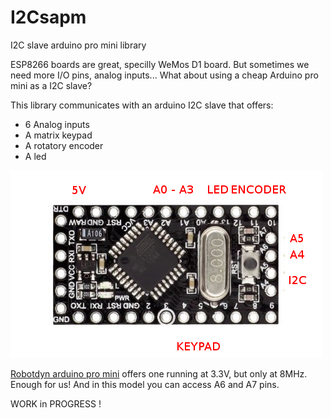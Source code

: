 # I2Csapm
I2C slave arduino pro mini library

ESP8266 boards are great, specilly WeMos D1 board. But sometimes we need more I/O pins, analog inputs...
What about using a cheap Arduino pro mini as a I2C slave?

This library communicates with an arduino I2C slave that offers:
* 6 Analog inputs
* A matrix keypad
* A rotatory encoder
* A led

![Arduino pro mini connections](https://github.com/jorts64/I2Csapm/blob/master/docs/promini8MHz.png)

[Robotdyn arduino pro mini](https://robotdyn.com/promini-atmega328p.html) offers one running at 3.3V, but only at 8MHz. Enough for us! And in this model you can access A6 and A7 pins.

WORK in PROGRESS !
